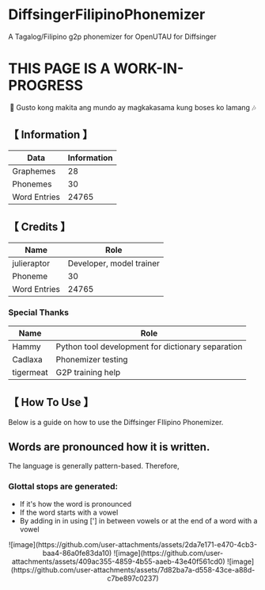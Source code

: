 # DiffsingerFilipinoPhonemizer
A Tagalog/Filipino g2p phonemizer for OpenUTAU for Diffsinger

# THIS PAGE IS A WORK-IN-PROGRESS

<p align=center>🎵 Gusto kong makita ang mundo ay magkakasama kung boses ko lamang 🎶</center>
 
## 【 Information 】 

| Data | Information | 
| ---  | --- |
| Graphemes | 28 |
| Phonemes | 30 |
| Word Entries | 24765 |

## 【 Credits 】 

| Name | Role | 
| ---  | --- |
| julieraptor | Developer, model trainer |
| Phoneme | 30 |
| Word Entries | 24765 |

### Special Thanks

| Name | Role | 
| ---  | --- |
| Hammy | Python tool development for dictionary separation |
| Cadlaxa | Phonemizer testing |
| tigermeat | G2P training help |

## 【 How To Use 】 

Below is a guide on how to use the Diffsinger FIlipino Phonemizer.

## Words are pronounced how it is written.

The language is generally pattern-based. Therefore, 

### Glottal stops are generated:

- If it's how the word is pronounced
- If the word starts with a vowel
- By adding in in using ['] in between vowels or at the end of a word with a vowel
<p align=center>
![image](https://github.com/user-attachments/assets/2da7e171-e470-4cb3-baa4-86a0fe83da10)
![image](https://github.com/user-attachments/assets/409ac355-4859-4b55-aaeb-43e40f561cd0)
![image](https://github.com/user-attachments/assets/7d82ba7a-d558-43ce-a88d-c7be897c0237)
</center>
